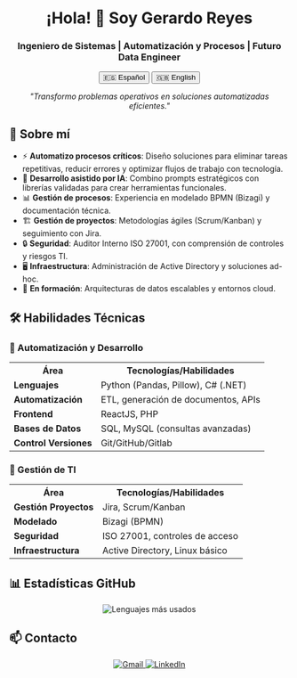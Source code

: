 <h1 align="center">¡Hola! 👋 Soy Gerardo Reyes</h1>
<h3 align="center" id="main-title">Ingeniero de Sistemas | Automatización y Procesos | Futuro Data Engineer</h3>

<div align="center">
  <button onclick="switchLanguage('es')">🇪🇸 Español</button>
  <button onclick="switchLanguage('en')">🇬🇧 English</button>
</div>

<p align="center" id="quote">
  <i>"Transformo problemas operativos en soluciones automatizadas eficientes."</i>
</p>

<!-- Sección Sobre Mí -->
<h2 id="about-title">🚀 Sobre mí</h2>
<ul id="about-content">
  <li>⚡ <strong>Automatizo procesos críticos</strong>: Diseño soluciones para eliminar tareas repetitivas, reducir errores y optimizar flujos de trabajo con tecnología.</li>
  <li>🤖 <strong>Desarrollo asistido por IA</strong>: Combino prompts estratégicos con librerías validadas para crear herramientas funcionales.</li>
  <li>📊 <strong>Gestión de procesos</strong>: Experiencia en modelado BPMN (Bizagi) y documentación técnica.</li>
  <li>🏗️ <strong>Gestión de proyectos</strong>: Metodologías ágiles (Scrum/Kanban) y seguimiento con Jira.</li>
  <li>🔒 <strong>Seguridad</strong>: Auditor Interno ISO 27001, con comprensión de controles y riesgos TI.</li>
  <li>🖥️ <strong>Infraestructura</strong>: Administración de Active Directory y soluciones ad-hoc.</li>
  <li>🌱 <strong>En formación</strong>: Arquitecturas de datos escalables y entornos cloud.</li>
</ul>

<!-- Sección Habilidades -->
<h2 id="skills-title">🛠 Habilidades Técnicas</h2>

<h3 id="auto-title">🤖 Automatización y Desarrollo</h3>
<table>
  <tr>
    <th id="area1-title">Área</th>
    <th id="tech1-title">Tecnologías/Habilidades</th>
  </tr>
  <tr>
    <td><strong id="lang-title">Lenguajes</strong></td>
    <td>Python (Pandas, Pillow), C# (.NET)</td>
  </tr>
  <tr>
    <td><strong id="auto-subtitle">Automatización</strong></td>
    <td>ETL, generación de documentos, APIs</td>
  </tr>
  <tr>
    <td><strong id="front-title">Frontend</strong></td>
    <td>ReactJS, PHP</td>
  </tr>
  <tr>
    <td><strong id="db-title">Bases de Datos</strong></td>
    <td>SQL, MySQL (consultas avanzadas)</td>
  </tr>
  <tr>
    <td><strong id="git-title">Control Versiones</strong></td>
    <td>Git/GitHub/Gitlab</td>
  </tr>
</table>

<h3 id="management-title">🏢 Gestión de TI</h3>
<table>
  <tr>
    <th id="area2-title">Área</th>
    <th id="tech2-title">Tecnologías/Habilidades</th>
  </tr>
  <tr>
    <td><strong id="project-title">Gestión Proyectos</strong></td>
    <td>Jira, Scrum/Kanban</td>
  </tr>
  <tr>
    <td><strong id="model-title">Modelado</strong></td>
    <td>Bizagi (BPMN)</td>
  </tr>
  <tr>
    <td><strong id="sec-title">Seguridad</strong></td>
    <td>ISO 27001, controles de acceso</td>
  </tr>
  <tr>
    <td><strong id="infra-title">Infraestructura</strong></td>
    <td>Active Directory, Linux básico</td>
  </tr>
</table>

<!-- GitHub Stats -->
<h2 id="stats-title">📊 Estadísticas GitHub</h2>
<p align="center">
  <img src="https://github-readme-stats.vercel.app/api/top-langs/?username=gerardoreyes1025&theme=vue-dark&show_icons=true&hide_border=true&layout=compact" alt="Lenguajes más usados">
</p>

<!-- Contacto -->
<h2 id="contact-title">📫 Contacto</h2>
<p align="center">
  <a href="mailto:gerardoreyes1025@gmail.com">
    <img src="https://img.shields.io/badge/Gmail-D14836?style=for-the-badge&logo=gmail&logoColor=white" alt="Gmail">
  </a>
  <a href="https://linkedin.com/in/tu-perfil">
    <img src="https://img.shields.io/badge/LinkedIn-0077B5?style=for-the-badge&logo=linkedin&logoColor=white" alt="LinkedIn">
  </a>
</p>

<script>
// Contenido en inglés
const englishContent = {
  "main-title": "Systems Engineer | Automation & Processes | Future Data Engineer",
  "quote": '"I transform operational problems into efficient automated solutions."',
  "about-title": "🚀 About Me",
  "about-content": [
    "⚡ <strong>Automate critical processes</strong>: Design solutions to eliminate repetitive tasks, reduce errors and optimize workflows with technology.",
    "🤖 <strong>AI-assisted development</strong>: Combine strategic prompts with validated libraries to create functional tools.",
    "📊 <strong>Process management</strong>: Experience in BPMN modeling (Bizagi) and technical documentation.",
    "🏗️ <strong>Project management</strong>: Agile methodologies (Scrum/Kanban) and Jira tracking.",
    "🔒 <strong>Information security</strong>: ISO 27001 Internal Auditor, with understanding of IT controls and risks.",
    "🖥️ <strong>Infrastructure management</strong>: Active Directory administration and ad-hoc solutions deployment.",
    "🌱 <strong>In intensive training</strong>: Acquiring skills in scalable data architectures and cloud environments."
  ],
  "skills-title": "🛠 Technical Skills",
  "auto-title": "🤖 Automation & Development",
  "area1-title": "Area",
  "tech1-title": "Technologies/Skills",
  "lang-title": "Languages",
  "auto-subtitle": "Automation",
  "front-title": "Frontend",
  "db-title": "Databases",
  "git-title": "Version Control",
  "management-title": "🏢 IT Management",
  "area2-title": "Area",
  "tech2-title": "Technologies/Skills",
  "project-title": "Project Management",
  "model-title": "Modeling",
  "sec-title": "Security",
  "infra-title": "Infrastructure",
  "stats-title": "📊 GitHub Stats",
  "contact-title": "📫 Contact"
};

function switchLanguage(lang) {
  if (lang === 'en') {
    // Actualizar contenido en inglés
    document.getElementById('main-title').innerText = englishContent['main-title'];
    document.getElementById('quote').innerHTML = `<i>${englishContent['quote']}</i>`;
    document.getElementById('about-title').innerText = englishContent['about-title'];
    
    const aboutItems = englishContent['about-content'];
    const aboutList = document.getElementById('about-content').children;
    for (let i = 0; i < aboutList.length; i++) {
      aboutList[i].innerHTML = aboutItems[i];
    }
    
    // Actualizar títulos de secciones
    const sectionTitles = [
      'skills-title', 'auto-title', 'management-title',
      'stats-title', 'contact-title'
    ];
    sectionTitles.forEach(id => {
      document.getElementById(id).innerText = englishContent[id];
    });
    
    // Actualizar títulos de tablas
    const tableTitles = [
      'area1-title', 'tech1-title', 'area2-title', 'tech2-title',
      'lang-title', 'auto-subtitle', 'front-title', 'db-title',
      'git-title', 'project-title', 'model-title', 'sec-title',
      'infra-title'
    ];
    tableTitles.forEach(id => {
      document.getElementById(id).innerText = englishContent[id];
    });
    
  } else {
    // Recargar la página para volver a español
    location.reload();
  }
}
</script>
